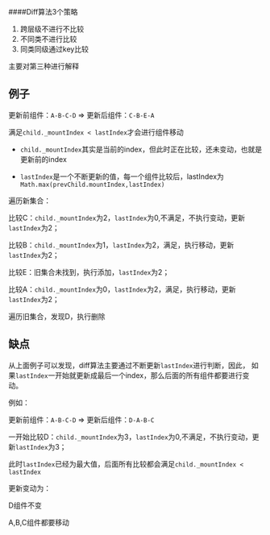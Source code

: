 
####Diff算法3个策略

1. 跨层级不进行不比较
2. 不同类不进行比较
3. 同类同级通过key比较

主要对第三种进行解释

## 例子

更新前组件：`A-B-C-D` => 更新后组件：`C-B-E-A`

满足`child._mountIndex < lastIndex`才会进行组件移动

* `child._mountIndex`其实是当前的index，但此时正在比较，还未变动，也就是更新前的index

* `lastIndex`是一个不断更新的值，每一个组件比较后，lastIndex为`Math.max(prevChild.mountIndex,lastIndex)`

遍历新集合：

比较C：`child._mountIndex`为2，`lastIndex`为0,不满足，不执行变动，更新`lastIndex`为2；

比较B：`child._mountIndex`为1，`lastIndex`为2，满足，执行移动，更新`lastIndex`为2；

比较E：旧集合未找到，执行添加，`lastIndex`为2；

比较A：`child._mountIndex`为0，`lastIndex`为2，满足，执行移动，更新`lastIndex`为2；

遍历旧集合，发现D，执行删除

## 缺点

从上面例子可以发现，diff算法主要通过不断更新`lastIndex`进行判断，因此，
如果`lastIndex`一开始就更新成最后一个index，那么后面的所有组件都要进行变动。

例如：

更新前组件：`A-B-C-D` => 更新后组件：`D-A-B-C`

一开始比较D：`child._mountIndex`为3，`lastIndex`为0,不满足，不执行变动，更新`lastIndex`为3；

此时`lastIndex`已经为最大值，后面所有比较都会满足`child._mountIndex < lastIndex`

更新变动为：

D组件不变

A,B,C组件都要移动

